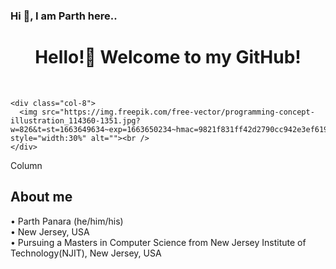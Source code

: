 ###  Hi 👋, I am Parth here..

<div class="container">
   <div align="center">


   <h1>Hello!👋 Welcome to my GitHub!</h1><br />

   </div>


  <div class="row">
    
    <div class="col-8">
      <img src="https://img.freepik.com/free-vector/programming-concept-illustration_114360-1351.jpg?   w=826&t=st=1663649634~exp=1663650234~hmac=9821f831ff42d2790cc942e3ef6194a385d3af18a75736d632d62d845cef38c1/" style="width:30%" alt=""><br />
    </div>
 </div>
   <div class="col">
      Column
   </div>
  
 
</div>


<h2>About me</h2>
• Parth Panara (he/him/his)<br />
• New Jersey, USA<br />
• Pursuing a Masters in Computer Science from New Jersey Institute of Technology(NJIT), New Jersey, USA<br /><br />
